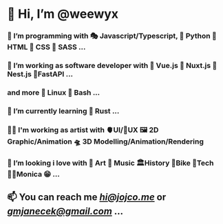 # 👋 Hi, I’m @weewyx
### 👀 I’m programming with 🎭 Javascript/Typescript, 🐍 Python 🦴 HTML 💄 CSS 🫦 SASS ...
### 🚀 I’m working as software developer with 🐲 Vue.js 🦚 Nuxt.js 🐯 Nest.js 🐉FastAPI ...
### and more 🐧 Linux 🐚 Bash ...
### 🌱 I’m currently learning 🦀 Rust ...
### 🧑‍🎨 I'm working as artist with 🫀UI/🧠UX 🖼️ 2D Graphic/Animation 🛸 3D Modelling/Animation/Rendering
### 💞️ I’m looking i love with 🧑‍ Art 🎹 Music 🏛️History 🚵‍Bike 🤖Tech 👩‍🚀Monica 😁 ...

## 📫 You can reach me *hi@jojco.me* or *gmjanecek@gmail.com* ...

<!---
weewyx/weewyx is a ✨ special ✨ repository because its `README.md` (this file) appears on your GitHub profile.
You can click the Preview link to take a look at your changes.
--->
